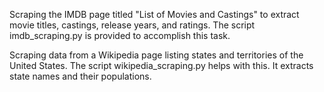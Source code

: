 Scraping the IMDB page titled "List of Movies and Castings" to extract movie titles, castings, release years, and ratings. The script imdb_scraping.py is provided to accomplish this task. 

Scraping data from a Wikipedia page listing states and territories of the United States. The script wikipedia_scraping.py helps with this. It extracts state names and their populations.
